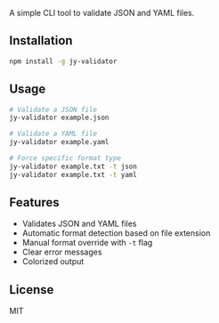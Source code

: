 A simple CLI tool to validate JSON and YAML files.

## Installation

```bash
npm install -g jy-validator
```

## Usage

```bash
# Validate a JSON file
jy-validator example.json

# Validate a YAML file
jy-validator example.yaml

# Force specific format type
jy-validator example.txt -t json
jy-validator example.txt -t yaml
```

## Features

- Validates JSON and YAML files
- Automatic format detection based on file extension
- Manual format override with `-t` flag
- Clear error messages
- Colorized output

## License

MIT